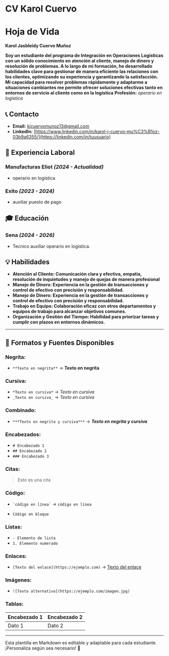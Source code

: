 # CV Karol Cuervo
# Hoja de Vida

 **Karol Jasbleidy Cuervo Muñoz**

**Soy un estudiante del programa de Integración en Operaciones Logísticas con un sólido conocimiento en atención al cliente, manejo de dinero y resolución de problemas. A lo largo de mi formación, he desarrollado habilidades clave para gestionar de manera eficiente las relaciones con los clientes, optimizando su experiencia y garantizando la satisfacción. Mi capacidad para resolver problemas rápidamente y adaptarme a situaciones cambiantes me permite ofrecer soluciones efectivas tanto en entornos de servicio al cliente como en la logística**
**Profesión:** _operario en logistica_

## 📞 Contacto

- **Email:** [kjcuervomunoz13@gmail.com](mailto:correo@ejemplo.com)
- **LinkedIn:** [https://www.linkedin.com/in/karol-j-cuervo-mu%C3%B1oz-03b9a6355/](https://linkedin.com/in/tuusuario)

## 🏢 Experiencia Laboral
### **Manufacturas Eliot** _(2024 - Actualidad)_
- operario en logistica

### **Exito** _(2023 - 2024)_
- auxiliar puesto de pago

## 🎓 Educación
### **Sena** _(2024 - 2026)_
- Tecnico auxiliar operario en logistica.

## 💡 Habilidades
- **Atención al Cliente: Comunicación clara y efectiva, empatía, resolución de inquietudes y manejo de quejas de manera profesional**
- **Manejo de Dinero: Experiencia en la gestión de transacciones y control de efectivo con precisión y responsabilidad.**
- **Manejo de Dinero: Experiencia en la gestión de transacciones y control de efectivo con precisión y responsabilidad.**
- **Trabajo en Equipo: Colaboración eficaz con otros departamentos y equipos de trabajo para alcanzar objetivos comunes.**
- **Organización y Gestión del Tiempo: Habilidad para priorizar tareas y cumplir con plazos en entornos dinámicos.**
---

## 🎨 Formatos y Fuentes Disponibles

### **Negrita:**
- `**Texto en negrita**` → **Texto en negrita**

### **Cursiva:**
- `*Texto en cursiva*` → *Texto en cursiva*
- `_Texto en cursiva_` → _Texto en cursiva_

### **Combinado:**
- `***Texto en negrita y cursiva***` → ***Texto en negrita y cursiva***

### **Encabezados:**
- `# Encabezado 1`
- `## Encabezado 2`
- `### Encabezado 3`

### **Citas:**
> Esto es una cita

### **Código:**
- `` `código en línea` `` → `código en línea`
- ```
  Código en bloque
  ```

### **Listas:**
- `- Elemento de lista`
- `1. Elemento numerado`

### **Enlaces:**
- `[Texto del enlace](https://ejemplo.com)` → [Texto del enlace](https://ejemplo.com)

### **Imágenes:**
- `![Texto alternativo](https://ejemplo.com/imagen.jpg)`

### **Tablas:**
| Encabezado 1 | Encabezado 2 |
|-------------|-------------|
| Dato 1     | Dato 2      |

---

Esta plantilla en Markdown es editable y adaptable para cada estudiante. ¡Personaliza según sea necesario! 🎯


